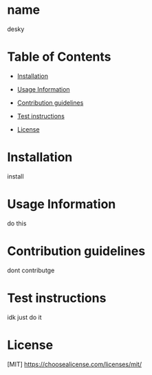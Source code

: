 # name

desky

# Table of Contents

- [Installation](#Installation)

- [Usage Information](#Usage-Information)

- [Contribution guidelines](#Contribution-guidelines)

- [Test instructions](#Test-instructions)

- [License](#License)

# Installation

install

# Usage Information

do this

# Contribution guidelines

dont contributge

# Test instructions

idk just do it

# License

[MIT] https://choosealicense.com/licenses/mit/


